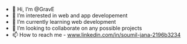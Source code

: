 - 👋 Hi, I’m @GravE
- 👀 I’m interested in web and app developement
- 🌱 I’m currently learning web development
- 💞️ I’m looking to collaborate on any possible projects 
- 📫 How to reach me - www.linkedin.com/in/soumil-jana-2196b3234


<!---
GravE-22/GravE-22 is a ✨ special ✨ repository because its `README.md` (this file) appears on your GitHub profile.
You can click the Preview link to take a look at your changes.
--->
